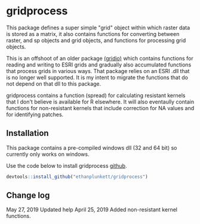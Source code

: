 # gridprocess

This package defines a super simple "grid" object within which raster data
is stored as a matrix, it also contains functions for converting between raster,
and sp objects and grid objects, and functions for processing grid objects. 

This is an offshoot of an older package [(gridio)](https://bitbucket.org/eplunkett/gridio/src/master/) which contains 
functions for  reading and writing to ESRI grids and gradually also 
accumulated functions that process grids in various ways.  That package relies 
on an ESRI .dll that is no longer well supported.  It is my intent to migrate
the functions that do not depend on that dll to this package.

gridprocess contains a function (spread) for calculating resistant kernels 
that I don't believe is available for R elsewhere.  It will also eventaully
contain functions for non-resistant kernels that include correction 
for NA values and for identifying patches.


## Installation

This package contains a pre-compiled windows dll (32 and 64 bit) so currently 
only works on windows. 

Use the code below to install gridprocess
 [github](https://github.com/ethanplunkett/gridprocess).
``` r
devtools::install_github("ethanplunkett/gridprocess")

```

## Change log
May 27, 2019  Updated help
April 25, 2019   Added non-resistant kernel functions.
